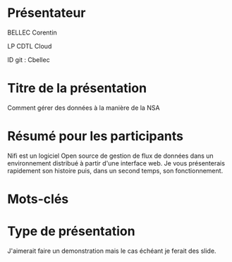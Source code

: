 # Présentateur

BELLEC Corentin

LP CDTL Cloud

ID git : Cbellec

# Titre de la présentation

Comment gérer des données à la manière de la NSA

# Résumé pour les participants

Nifi est un logiciel Open source de gestion de flux de données dans un environnement distribué à partir d'une interface web. Je vous présenterais rapidement son histoire puis, dans un second temps, son fonctionnement.

# Mots-clés

# Type de présentation

J'aimerait faire un demonstration mais le cas échéant je ferait des slide.

